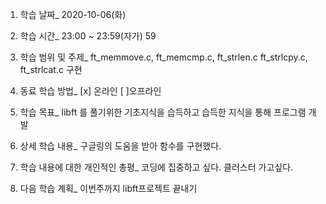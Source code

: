 1. 학습 날짜_ 2020-10-06(화)

2. 학습 시간_ 23:00 ~ 23:59(자가) 59

3. 학습 범위 및 주제_ ft_memmove.c, ft_memcmp.c, ft_strlen.c ft_strlcpy.c, ft_strlcat.c 구현

4. 동료 학습 방법_ [x] 온라인 [ ]오프라인 

5. 학습 목표_ libft 를 풀기위한 기초지식을 습득하고 습득한 지식을 통해 프로그램 개발

6. 상세 학습 내용_ 
구글링의 도움을 받아 함수를 구현했다. 

7. 학습 내용에 대한 개인적인 총평_
코딩에 집중하고 싶다. 클러스터 가고싶다.

8. 다음 학습 계획_
이번주까지 libft프로젝트 끝내기